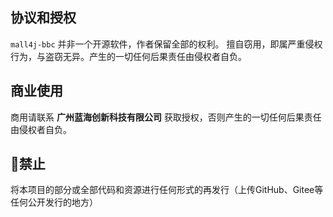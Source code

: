 ## 协议和授权

`mall4j-bbc` 并非一个开源软件，作者保留全部的权利。 擅自窃用，即属严重侵权行为，与盗窃无异。产生的一切任何后果责任由侵权者自负。

## 商业使用

商用请联系 **广州蓝海创新科技有限公司** 获取授权，否则产生的一切任何后果责任由侵权者自负。

## 🚫禁止

将本项目的部分或全部代码和资源进行任何形式的再发行（上传GitHub、Gitee等任何公开发行的地方）